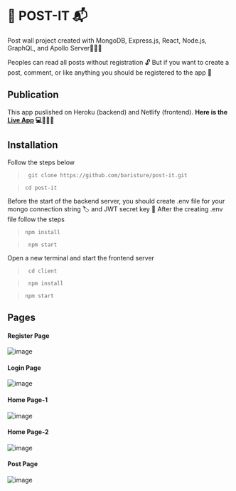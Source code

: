 # 📨 POST-IT 📬

Post wall project created with MongoDB, Express.js, React, Node.js, GraphQL, and Apollo Server🚀🚀🚀

Peoples can read all posts without registration 🔓 But if you want to create a post, comment, or like anything you should be registered to the app 🔏

## Publication

This app puslished on Heroku (backend) and Netlify (frontend). **Here is the [Live App](https://baristure-post-it.netlify.app/) 💻🏃🏽‍♂️**


## Installation

Follow the steps below

>` git clone https://github.com/baristure/post-it.git`

>`cd post-it`

Before the start of the backend server, you should create .env file for your mongo connection string 🏷️ and JWT secret key 🔑 After the creating .env file follow the steps 

>`npm install`

>` npm start`

Open a new terminal and start the frontend server
>` cd client`

>` npm install`

>`npm start `


## Pages
#### Register Page
![image](https://user-images.githubusercontent.com/39600930/109418188-1492e480-79d8-11eb-809a-6353e2a6db24.png)
#### Login Page
![image](https://user-images.githubusercontent.com/39600930/109418205-283e4b00-79d8-11eb-8080-343c62f20873.png)
#### Home Page-1
![image](https://user-images.githubusercontent.com/39600930/109418219-368c6700-79d8-11eb-808b-5ed5529520a3.png)
#### Home Page-2
![image](https://user-images.githubusercontent.com/39600930/109418291-ba465380-79d8-11eb-8b80-7e591939f594.png)
#### Post Page
![image](https://user-images.githubusercontent.com/39600930/109418310-cd592380-79d8-11eb-9ad6-45ab03d31337.png)


